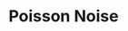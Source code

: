 ---
title: "Poisson Noise"

categories: ['']

tags: ['Poisson', 'Noise']

arabic: ['ضوضاء بواسون']

publishers: ['معجم مصطلحات التعلم الآلي والتعلم العميق وعلم البيانات']

types: "word"

slug: ""
---